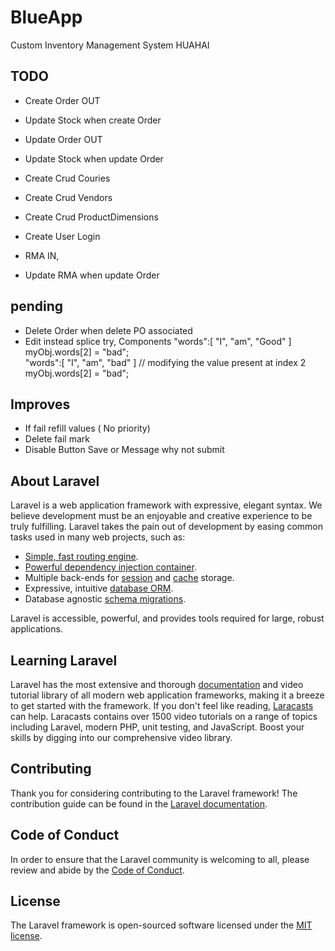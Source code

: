 # BlueApp
Custom Inventory Management System HUAHAI


## TODO


- Create Order OUT 
- Update Stock when create Order  
- Update Order OUT 
- Update Stock when update Order


- Create Crud Couries
- Create Crud Vendors
- Create Crud ProductDimensions
- Create User Login
- RMA IN, 
- Update RMA when update Order


## pending 

- Delete Order when delete PO associated
- Edit instead splice try, Components 
 "words":[ "I", "am", "Good" ] 
  myObj.words[2] = "bad";  
 "words":[ "I", "am", "bad" ] 
 // modifying the value present at index 2 
  myObj.words[2] = "bad";  

## Improves 
- If fail refill values ( No priority)
- Delete fail mark
- Disable Button Save or Message why not submit 



## About Laravel
Laravel is a web application framework with expressive, elegant syntax. We believe development must be an enjoyable and creative experience to be truly fulfilling. Laravel takes the pain out of development by easing common tasks used in many web projects, such as:

- [Simple, fast routing engine](https://laravel.com/docs/routing).
- [Powerful dependency injection container](https://laravel.com/docs/container).
- Multiple back-ends for [session](https://laravel.com/docs/session) and [cache](https://laravel.com/docs/cache) storage.
- Expressive, intuitive [database ORM](https://laravel.com/docs/eloquent).
- Database agnostic [schema migrations](https://laravel.com/docs/migrations).

Laravel is accessible, powerful, and provides tools required for large, robust applications.

## Learning Laravel

Laravel has the most extensive and thorough [documentation](https://laravel.com/docs) and video tutorial library of all modern web application frameworks, making it a breeze to get started with the framework.
If you don't feel like reading, [Laracasts](https://laracasts.com) can help. Laracasts contains over 1500 video tutorials on a range of topics including Laravel, modern PHP, unit testing, and JavaScript. Boost your skills by digging into our comprehensive video library.



## Contributing

Thank you for considering contributing to the Laravel framework! The contribution guide can be found in the [Laravel documentation](https://laravel.com/docs/contributions).

## Code of Conduct

In order to ensure that the Laravel community is welcoming to all, please review and abide by the [Code of Conduct](https://laravel.com/docs/contributions#code-of-conduct).


## License

The Laravel framework is open-sourced software licensed under the [MIT license](https://opensource.org/licenses/MIT).
